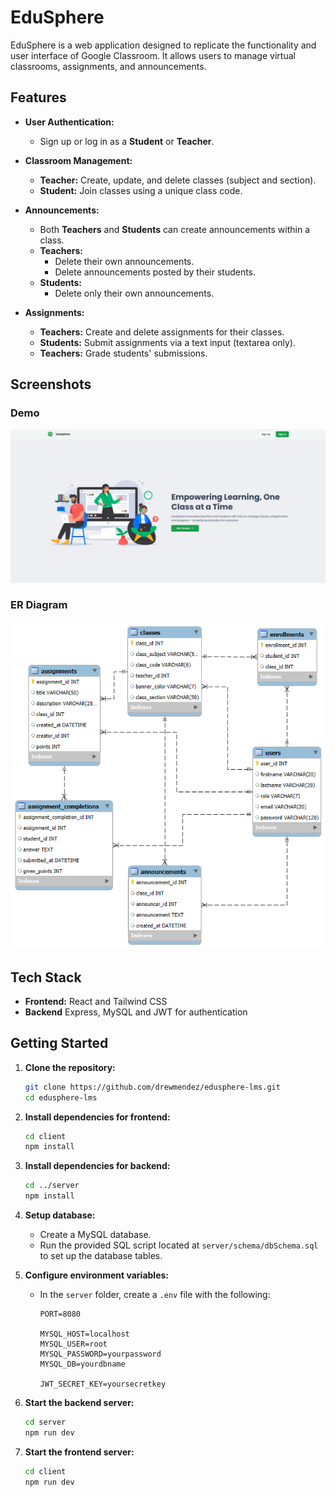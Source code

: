 # EduSphere

EduSphere is a web application designed to replicate the functionality and user interface of Google Classroom. It allows users to manage virtual classrooms, assignments, and announcements.

## Features

- **User Authentication:**

  - Sign up or log in as a **Student** or **Teacher**.

- **Classroom Management:**

  - **Teacher:** Create, update, and delete classes (subject and section).
  - **Student:** Join classes using a unique class code.

- **Announcements:**

  - Both **Teachers** and **Students** can create announcements within a class.
  - **Teachers:**
    - Delete their own announcements.
    - Delete announcements posted by their students.
  - **Students:**
    - Delete only their own announcements.

- **Assignments:**
  - **Teachers:** Create and delete assignments for their classes.
  - **Students:** Submit assignments via a text input (textarea only).
  - **Teachers:** Grade students' submissions.

## Screenshots

### Demo

![EduSphere Demo](/screenshots/webapp.gif)

### ER Diagram

![ER Diagram](/screenshots/EERD.png)

## Tech Stack

- **Frontend:** React and Tailwind CSS
- **Backend** Express, MySQL and JWT for authentication

## Getting Started

1. **Clone the repository:**

   ```bash
   git clone https://github.com/drewmendez/edusphere-lms.git
   cd edusphere-lms
   ```

2. **Install dependencies for frontend:**

   ```bash
   cd client
   npm install
   ```

3. **Install dependencies for backend:**

   ```bash
   cd ../server
   npm install
   ```

4. **Setup database:**

   - Create a MySQL database.
   - Run the provided SQL script located at `server/schema/dbSchema.sql` to set up the database tables.

5. **Configure environment variables:**

   - In the `server` folder, create a `.env` file with the following:

     ```env
     PORT=8080

     MYSQL_HOST=localhost
     MYSQL_USER=root
     MYSQL_PASSWORD=yourpassword
     MYSQL_DB=yourdbname

     JWT_SECRET_KEY=yoursecretkey
     ```

6. **Start the backend server:**

   ```bash
   cd server
   npm run dev
   ```

7. **Start the frontend server:**

   ```bash
   cd client
   npm run dev
   ```
